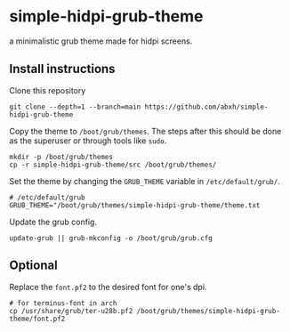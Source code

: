 # simple-hidpi-grub-theme
a minimalistic grub theme made for hidpi screens.

## Install instructions
Clone this repository
```
git clone --depth=1 --branch=main https://github.com/abxh/simple-hidpi-grub-theme
```

Copy the theme to `/boot/grub/themes`. The steps after this should be done as the superuser or through tools like `sudo`.
```
mkdir -p /boot/grub/themes
cp -r simple-hidpi-grub-theme/src /boot/grub/themes/
```

Set the theme by changing the `GRUB_THEME` variable in `/etc/default/grub/`.
```
# /etc/default/grub
GRUB_THEME="/boot/grub/themes/simple-hidpi-grub-theme/theme.txt
```

Update the grub config.
```
update-grub || grub-mkconfig -o /boot/grub/grub.cfg
```
## Optional
Replace the `font.pf2` to the desired font for one's dpi.
```
# for terminus-font in arch
cp /usr/share/grub/ter-u28b.pf2 /boot/grub/themes/simple-hidpi-grub-theme/font.pf2
```
